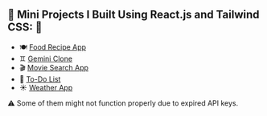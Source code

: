 <h2>🌟 Mini Projects I Built Using React.js and Tailwind CSS: 🌟</h2>
<ul>
  <li>🍽️ <a href="https://eddy862.github.io/react-projects/foodapp" target="_blank">Food Recipe App</a></li>
  <li>♊ <a href="https://eddy862.github.io/react-projects/gemini-clone" target="_blank">Gemini Clone</a></li>
  <li>🎬 <a href="https://eddy862.github.io/react-projects/movieapp" target="_blank">Movie Search App</a></li>
  <li>📝 <a href="https://eddy862.github.io/react-projects/todoapp" target="_blank">To-Do List</a></li>
  <li>☀️ <a href="https://eddy862.github.io/react-projects/weatherapp" target="_blank">Weather App</a></li>
</ul>
<p>⚠️ Some of them might not function properly due to expired API keys.</p>
